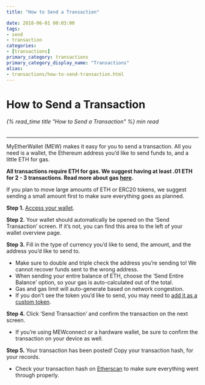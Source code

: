 ```yaml
---
title: "How to Send a Transaction"

date: 2018-06-01 00:03:00
tags:
- send
- transaction
categories:
- [transactions]
primary_category: transactions
primary_category_display_name: "Transactions"
alias:
- transactions/how-to-send-transaction.html
---
```


# __How to Send a Transaction__
###### {% read_time title "How to Send a Transaction" %} min read
***

MyEtherWallet (MEW) makes it easy for you to send a transaction. All you need is a wallet, the Ethereum address you’d like to send funds to, and a little ETH for gas. 

**All transactions require ETH for gas. We suggest having at least .01 ETH for 2 - 3 transactions. Read more about gas [here][gas].**

If you plan to move large amounts of ETH or ERC20 tokens, we suggest sending a small amount first to make sure everything goes as planned. 

**Step 1.** [Access your wallet][accessMEW]. 

**Step 2.** Your wallet should automatically be opened on the ‘Send Transaction’ screen. If it’s not, you can find this area to the left of your wallet overview page.

**Step 3.** Fill in the type of currency you’d like to send, the amount, and the address you’d like to send to. 
* Make sure to double and triple check the address you’re sending to! We cannot recover funds sent to the wrong address.
* When sending your entire balance of ETH, choose the ‘Send Entire Balance’ option, so your gas is auto-calculated out of the total. 
* Gas and gas limit will auto-generate based on network congestion.
* If you don’t see the token you’d like to send, you may need to [add it as a custom token][addCustom].

**Step 4.** Click ‘Send Transaction’ and confirm the transaction on the next screen.
* If you’re using MEWconnect or a hardware wallet, be sure to confirm the transaction on your device as well.

**Step 5.** Your transaction has been posted! Copy your transaction hash, for your records. 
* Check your transaction hash on [Etherscan][etherscan] to make sure everything went through properly. 

[accessMEW]: /@@@@@@/getting-started/how-to-access-your-wallet/
[addCustom]: /@@@@@@/tokens/how-to-add-custom-token/
[etherscan]: https://etherscan.io
[gas]: /@@@@@@/transactions/what-is-gas/